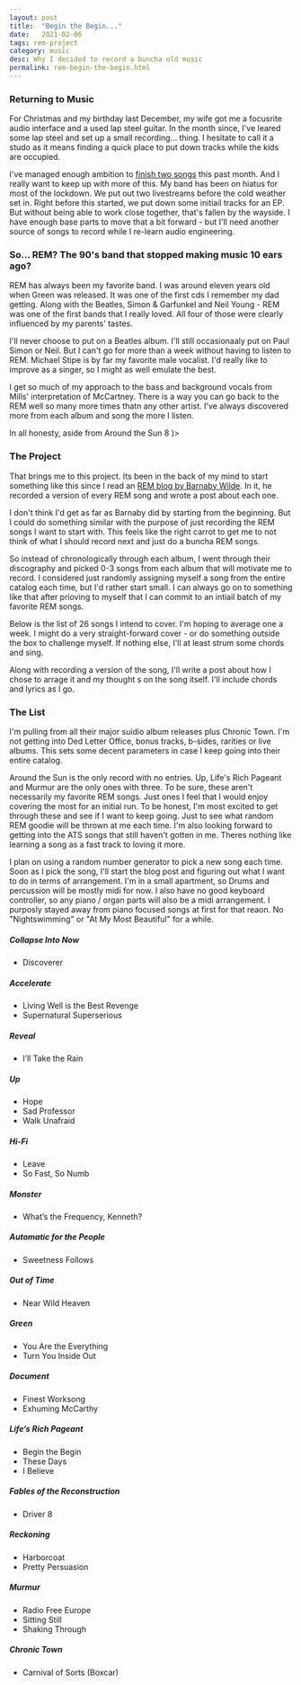 ```yaml
---
layout: post
title:  "Begin the Begin..."
date:   2021-02-06
tags: rem-project
category: music
desc: Why I decided to record a buncha old music
permalink: rem-begin-the-begin.html
---
```


### Returning to Music
For Christmas and my birthday last December, my wife got me a focusrite audio interface and a used lap steel guitar. In the month since, I've leared some lap steel and set up a small recording... thing. I hesitate to call it a studo as it means finding a quick place to put down tracks while the kids are occupied.

I've managed enough ambition to [finish two songs](https://soundcloud.com/slatron/sets/home-recordings) this past month. And I really want to keep up with more of this. My band has been on hiatus for most of the lockdown. We put out two livestreams before the cold weather set in. Right before this started, we put down some initiail tracks for an EP. But without being able to work close together, that's fallen by the wayside. I have enough base parts to move that a bit forward - but I'll need another source of songs to record while I re-learn audio engineering.

### So... REM? The 90's band that stopped making music 10 ears ago?
REM has always been my favorite band. I was around eleven years old when Green was released. It was one of the first cds I remember my dad getting. Along with the Beatles, Simon & Garfunkel and Neil Young - REM was one of the first bands that I really loved. All four of those were clearly influenced by my parents' tastes.

I'll never choose to put on a Beatles album. I'll still occasionaaly put on Paul Simon or Neil. But I can't go for more than a week without having to listen to REM. Michael Stipe is by far my favorite male vocalist. I'd really like to improve as a singer, so I might as well emulate the best.

I get so much of my approach to the bass and background vocals from Mills' interpretation of McCartney. There is a way you can go back to the REM well so many more times thatn any other artist. I've always discovered more from each album and song the more I listen.

In all honesty, aside from Around the Sun 8 )>

### The Project
That brings me to this project. Its been in the back of my mind to start something like this since I read an [REM blog by Barnaby Wilde](http://remprojectblog.blogspot.com/2010/09/brief-introduction.html). In it, he recorded a version of every REM song and wrote a post about each one.

I don't think I'd get as far as Barnaby did by starting from the beginning. But I could do something similar with the purpose of just recording the REM songs I want to start with. This feels like the right carrot to get me to not think of what I should record next and just do a buncha REM songs.

So instead of chronologically through each album, I went through their discography and picked 0-3 songs from each album that will motivate me to record. I considered just randomly assigning myself a song from the entire catalog each time, but I'd rather start small. I can always go on to something like that after prioving to myself that I can commit to an intiail batch of my favorite REM songs.

Below is the list of 26 songs I intend to cover. I'm hoping to average one a week. I might do a very straight-forward cover - or do something outside the box to challenge myself. If nothing else, I'll at least strum some chords and sing.

Along with recording a version of the song, I'll write a post about how I chose to arrage it and my thought s on the song itself. I'll include chords and lyrics as I go.

### The List
I'm pulling from all their major suidio album releases plus Chronic Town. I'm not getting into Ded Letter Office, bonus tracks, b-sides, rarities or live albums. This sets some decent parameters in case I keep going into their entire catalog.

Around the Sun is the only record with no entries. Up, Life's Rich Pageant and Murmur are the only ones with three. To be sure, these aren't necessarily my favorite REM songs. Just ones I feel that I would enjoy covering the most for an initial run. To be honest, I'm most excited to get through these and see if I want to keep going. Just to see what random REM goodie will be thrown at me each time. I'm also looking forward to getting into the ATS songs that still haven't gotten in me. Theres nothing like learning a song as a fast track to loving it more.

I plan on using a random number generator to pick a new song each time. Soon as I pick the song, I'll start the blog post and figuring out what I want to do in terms of arrangement. I'm in a small apartment, so Drums and percussion will be mostly midi for now. I also have no good keyboard controller, so any piano / organ parts will also be a midi arrangement. I purposly stayed away from piano focused songs at first for that reaon. No "Nightswimming" or "At My Most Beautiful" for a while.

##### Collapse Into Now 
- Discoverer

##### Accelerate
- Living Well is the Best Revenge
- Supernatural Superserious

##### Reveal
- I’ll Take the Rain

##### Up
- Hope
- Sad Professor
- Walk Unafraid

##### Hi-Fi
- Leave
- So Fast, So Numb

##### Monster
- What’s the Frequency, Kenneth?

##### Automatic for the People
- Sweetness Follows

##### Out of Time
- Near Wild Heaven

##### Green
- You Are the Everything
- Turn You Inside Out

##### Document
- Finest Worksong
- Exhuming McCarthy

##### Life’s Rich Pageant
- Begin the Begin
- These Days
- I Believe

##### Fables of the Reconstruction
- Driver 8

##### Reckoning
- Harborcoat
- Pretty Persuasion

##### Murmur
- Radio Free Europe
- Sitting Still
- Shaking Through

##### Chronic Town
- Carnival of Sorts (Boxcar)